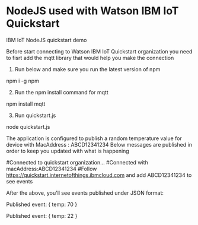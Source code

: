 # NodeJS used with Watson IBM IoT Quickstart
IBM IoT NodeJS quickstart demo

Before start connecting to Watson IBM IoT Quickstart organization you need to fisrt add the mqtt library that would help you make the connection 

1. Run below and make sure you run the latest version of npm

npm i -g npm

2. Run the npm install command for mqtt

npm install mqtt

3. Run quickstart.js

node quickstart.js

The application is configured to publish a random temperature value for device with MacAddress : ABCD12341234
Below messages are published in order to keep you updated with what is happening 

#Connected to quickstart organization...
#Connected with macAddress:ABCD12341234
#Follow https://quickstart.internetofthings.ibmcloud.com and add ABCD12341234 to see events


After the above, you'll see events published under JSON format:

Published event:
{ temp: 70 }

Published event:
{ temp: 22 }


